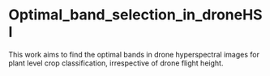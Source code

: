 # Optimal_band_selection_in_droneHSI
This work aims to find the optimal bands in drone hyperspectral images for plant level crop classification, irrespective of drone flight height.
